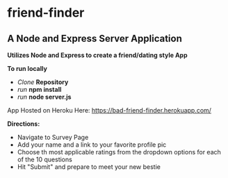 # friend-finder
## A Node and Express Server Application

**Utilizes Node and Express to create a friend/dating style App**

**To run locally**
* *Clone* **Repository**
* *run* **npm install**
* *run* **node server.js**

App Hosted on Heroku Here: https://bad-friend-finder.herokuapp.com/

**Directions:**
* Navigate to Survey Page
* Add your name and a link to your favorite profile pic
* Choose th most applicable ratings from the dropdown options for each of the 10 questions
* Hit "Submit" and prepare to meet your new bestie

